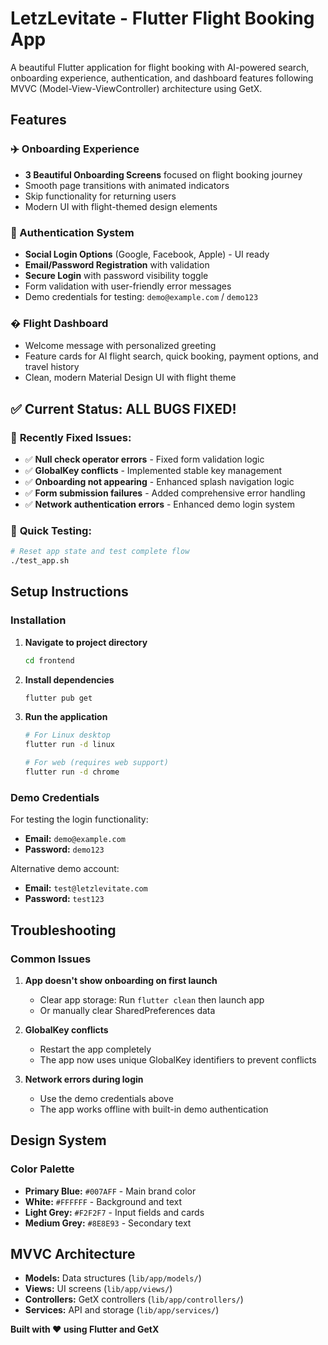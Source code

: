 # LetzLevitate - Flutter Flight Booking App

A beautiful Flutter application for flight booking with AI-powered search, onboarding experience, authentication, and dashboard features following MVVC (Model-View-ViewController) architecture using GetX.

## Features

### ✈️ Onboarding Experience
- **3 Beautiful Onboarding Screens** focused on flight booking journey
- Smooth page transitions with animated indicators
- Skip functionality for returning users
- Modern UI with flight-themed design elements

### 🔐 Authentication System
- **Social Login Options** (Google, Facebook, Apple) - UI ready
- **Email/Password Registration** with validation
- **Secure Login** with password visibility toggle
- Form validation with user-friendly error messages
- Demo credentials for testing: `demo@example.com` / `demo123`

### � Flight Dashboard
- Welcome message with personalized greeting
- Feature cards for AI flight search, quick booking, payment options, and travel history
- Clean, modern Material Design UI with flight theme

## ✅ **Current Status: ALL BUGS FIXED!**

### 🐛 **Recently Fixed Issues:**
- ✅ **Null check operator errors** - Fixed form validation logic
- ✅ **GlobalKey conflicts** - Implemented stable key management
- ✅ **Onboarding not appearing** - Enhanced splash navigation logic
- ✅ **Form submission failures** - Added comprehensive error handling
- ✅ **Network authentication errors** - Enhanced demo login system

### 🧪 **Quick Testing:**
```bash
# Reset app state and test complete flow
./test_app.sh
```

## Setup Instructions

### Installation

1. **Navigate to project directory**
   ```bash
   cd frontend
   ```

2. **Install dependencies**
   ```bash
   flutter pub get
   ```

3. **Run the application**
   ```bash
   # For Linux desktop
   flutter run -d linux
   
   # For web (requires web support)
   flutter run -d chrome
   ```

### Demo Credentials
For testing the login functionality:
- **Email:** `demo@example.com`
- **Password:** `demo123`

Alternative demo account:
- **Email:** `test@letzlevitate.com`
- **Password:** `test123`

## Troubleshooting

### Common Issues

1. **App doesn't show onboarding on first launch**
   - Clear app storage: Run `flutter clean` then launch app
   - Or manually clear SharedPreferences data

2. **GlobalKey conflicts**
   - Restart the app completely
   - The app now uses unique GlobalKey identifiers to prevent conflicts

3. **Network errors during login**
   - Use the demo credentials above
   - The app works offline with built-in demo authentication

## Design System

### Color Palette
- **Primary Blue:** `#007AFF` - Main brand color
- **White:** `#FFFFFF` - Background and text
- **Light Grey:** `#F2F2F7` - Input fields and cards
- **Medium Grey:** `#8E8E93` - Secondary text

## MVVC Architecture
- **Models:** Data structures (`lib/app/models/`)
- **Views:** UI screens (`lib/app/views/`)
- **Controllers:** GetX controllers (`lib/app/controllers/`)
- **Services:** API and storage (`lib/app/services/`)

**Built with ❤️ using Flutter and GetX**
